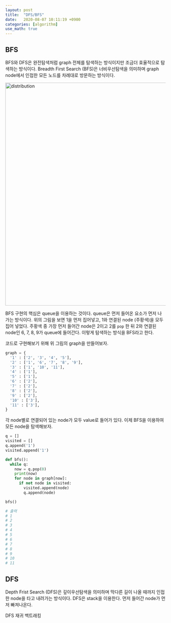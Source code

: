 ```yaml
---
layout: post
title:  "DFS/BFS"
date:   2020-08-07 10:11:19 +0900
categories: [algorithm]
use_math: true
---
```


## BFS

BFS와 DFS은 완전탐색처럼 graph 전체를 탐색하는 방식이지만 조금더 효율적으로 탐색하는 방식이다. Breadth First Search (BFS)은 너비우선탐색을 의미하며 graph node에서 인접한 모든 노드를 차례대로 방문하는 방식이다.

<img src="https://raw.githubusercontent.com/jsstar522/jsstar522.github.io/master/static/img/_posts/20200807/1.png" alt="distribution" style="display:block; width:700px; margin: 0 auto;"/>

BFS 구현의 핵심은 queue을 이용하는 것이다. queue은 먼저 들어온 요소가 먼저 나가는 방식이다. 위의 그림을 보면 1을 먼저 집어넣고, 1와 연결된 node (주황색)을 모두 집어 넣었다. 주황색 중 가장 먼저 들어간 node은 2이고 2를 `pop` 한 뒤 2와 연결된 node인 6, 7, 8, 9가 queue에 들어간다. 이렇게 탐색하는 방식을 BFS라고 한다.

코드로 구현해보기 위해 위 그림의 graph을 만들어보자.

```python
graph = {
  '1' : ['2', '3', '4', '5'],
  '2' : ['1', '6', '7', '8', '9'],
  '3' : ['1', '10', '11'],
  '4' : ['1'],
  '5' : ['1'],
  '6' : ['2'],
  '7' : ['2'],
  '8' : ['2'],
  '9' : ['2'],
  '10' : ['3'],
  '11' : ['3'],
}
```

각 node별로 연결되어 있는 node가 모두 value로 들어가 있다. 이제 BFS을 이용하여 모든 node을 탐색해보자.

```python
q = []
visited = []
q.append('1')
visited.append('1')

def bfs():
  while q:
    now = q.pop(0)
    print(now)
    for node in graph[now]:
      if not node in visited:
        visited.append(node)
        q.append(node)

bfs()

# 출력
# 1
# 2
# 3
# 4
# 5
# 6
# 7
# 8
# 9
# 10
# 11
```



## DFS

Depth Frist Search (DFS)은 깊이우선탐색을 의미하며 막다른 길이 나올 때까지 인접한 node을 타고 내려가는 방식이다. DFS은 stack을 이용한다. 먼저 들어간 node가 먼저 빠져나온다. 



DFS 재귀 백트래킹